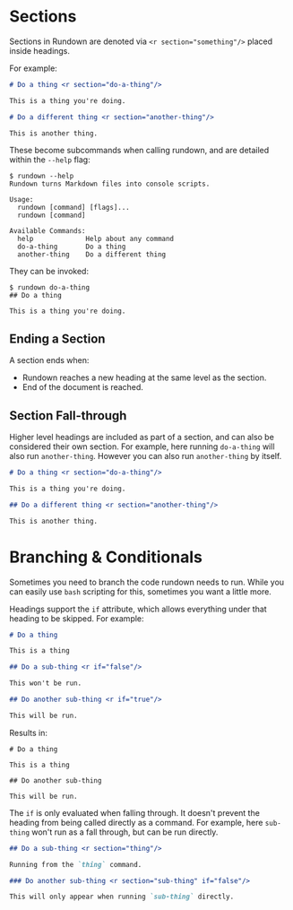 # Sections

Sections in Rundown are denoted via `<r section="something"/>` placed inside headings.

For example:

``` markdown
# Do a thing <r section="do-a-thing"/>

This is a thing you're doing.

# Do a different thing <r section="another-thing"/>

This is another thing.
```

These become subcommands when calling rundown, and are detailed within the `--help` flag:

```
$ rundown --help
Rundown turns Markdown files into console scripts.

Usage:
  rundown [command] [flags]...
  rundown [command]

Available Commands:
  help             Help about any command
  do-a-thing       Do a thing
  another-thing    Do a different thing
```

They can be invoked:

```
$ rundown do-a-thing
## Do a thing

This is a thing you're doing.
```

## Ending a Section

A section ends when:

* Rundown reaches a new heading at the same level as the section.
* End of the document is reached.

## Section Fall-through

Higher level headings are included as part of a section, and can also be considered their own section. For example, here running `do-a-thing` will also run `another-thing`. However you can also run `another-thing` by itself.

``` markdown
# Do a thing <r section="do-a-thing"/>

This is a thing you're doing.

## Do a different thing <r section="another-thing"/>

This is another thing.
```

# Branching & Conditionals <r section="branching"/>

Sometimes you need to branch the code rundown needs to run. While you can easily use `bash` scripting for this, sometimes you want a little more.

Headings support the `if` attribute, which allows everything under that heading to be skipped. For example:

``` markdown
# Do a thing

This is a thing

## Do a sub-thing <r if="false"/>

This won't be run.

## Do another sub-thing <r if="true"/>

This will be run.
```

Results in:

``` expected
# Do a thing

This is a thing

## Do another sub-thing

This will be run.
```

The `if` is only evaluated when falling through. It doesn't prevent the heading from being called directly as a command. For example, here `sub-thing` won't run as a fall through, but can be run directly.

``` markdown
## Do a sub-thing <r section="thing"/>

Running from the `thing` command.

### Do another sub-thing <r section="sub-thing" if="false"/>

This will only appear when running `sub-thing` directly.
```